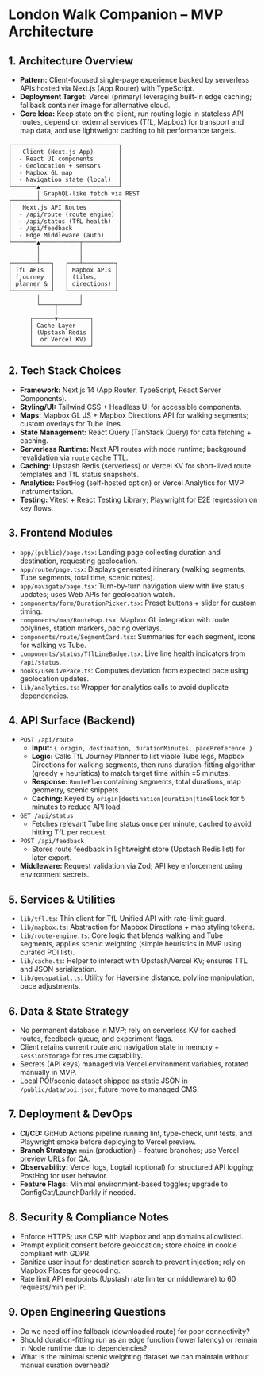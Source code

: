 # London Walk Companion – MVP Architecture

## 1. Architecture Overview
- **Pattern:** Client-focused single-page experience backed by serverless APIs hosted via Next.js (App Router) with TypeScript.
- **Deployment Target:** Vercel (primary) leveraging built-in edge caching; fallback container image for alternative cloud.
- **Core Idea:** Keep state on the client, run routing logic in stateless API routes, depend on external services (TfL, Mapbox) for transport and map data, and use lightweight caching to hit performance targets.

```
┌──────────────────────────────┐
│   Client (Next.js App)       │
│  - React UI components       │
│  - Geolocation + sensors     │
│  - Mapbox GL map             │
│  - Navigation state (local)  │
└───────▲──────────────────────┘
        │ GraphQL-like fetch via REST
┌───────┴──────────────────────┐
│   Next.js API Routes         │
│  - /api/route (route engine) │
│  - /api/status (TfL health)  │
│  - /api/feedback             │
│  - Edge Middleware (auth)    │
└───────▲───────────┬──────────┘
        │           │
        │           │
┌───────┴───┐   ┌───┴─────────┐
│ TfL APIs  │   │ Mapbox APIs │
│ (journey  │   │ (tiles,     │
│ planner & │   │ directions) │
└───────────┘   └─────────────┘
        │           │
        └────┬──────┘
             │
      ┌──────▼─────────┐
      │ Cache Layer    │
      │ (Upstash Redis │
      │  or Vercel KV) │
      └────────────────┘
```

## 2. Tech Stack Choices
- **Framework:** Next.js 14 (App Router, TypeScript, React Server Components).
- **Styling/UI:** Tailwind CSS + Headless UI for accessible components.
- **Maps:** Mapbox GL JS + Mapbox Directions API for walking segments; custom overlays for Tube lines.
- **State Management:** React Query (TanStack Query) for data fetching + caching.
- **Serverless Runtime:** Next API routes with node runtime; background revalidation via `route` cache TTL.
- **Caching:** Upstash Redis (serverless) or Vercel KV for short-lived route templates and TfL status snapshots.
- **Analytics:** PostHog (self-hosted option) or Vercel Analytics for MVP instrumentation.
- **Testing:** Vitest + React Testing Library; Playwright for E2E regression on key flows.

## 3. Frontend Modules
- `app/(public)/page.tsx`: Landing page collecting duration and destination, requesting geolocation.
- `app/route/page.tsx`: Displays generated itinerary (walking segments, Tube segments, total time, scenic notes).
- `app/navigate/page.tsx`: Turn-by-turn navigation view with live status updates; uses Web APIs for geolocation watch.
- `components/form/DurationPicker.tsx`: Preset buttons + slider for custom timing.
- `components/map/RouteMap.tsx`: Mapbox GL integration with route polylines, station markers, pacing overlays.
- `components/route/SegmentCard.tsx`: Summaries for each segment, icons for walking vs Tube.
- `components/status/TflLineBadge.tsx`: Live line health indicators from `/api/status`.
- `hooks/useLivePace.ts`: Computes deviation from expected pace using geolocation updates.
- `lib/analytics.ts`: Wrapper for analytics calls to avoid duplicate dependencies.

## 4. API Surface (Backend)
- `POST /api/route`
  - **Input:** `{ origin, destination, durationMinutes, pacePreference }`
  - **Logic:** Calls TfL Journey Planner to list viable Tube legs, Mapbox Directions for walking segments, then runs duration-fitting algorithm (greedy + heuristics) to match target time within ±5 minutes.
  - **Response:** `RoutePlan` containing segments, total durations, map geometry, scenic snippets.
  - **Caching:** Keyed by `origin|destination|duration|timeBlock` for 5 minutes to reduce API load.
- `GET /api/status`
  - Fetches relevant Tube line status once per minute, cached to avoid hitting TfL per request.
- `POST /api/feedback`
  - Stores route feedback in lightweight store (Upstash Redis list) for later export.
- **Middleware:** Request validation via Zod; API key enforcement using environment secrets.

## 5. Services & Utilities
- `lib/tfl.ts`: Thin client for TfL Unified API with rate-limit guard.
- `lib/mapbox.ts`: Abstraction for Mapbox Directions + map styling tokens.
- `lib/route-engine.ts`: Core logic that blends walking and Tube segments, applies scenic weighting (simple heuristics in MVP using curated POI list).
- `lib/cache.ts`: Helper to interact with Upstash/Vercel KV; ensures TTL and JSON serialization.
- `lib/geospatial.ts`: Utility for Haversine distance, polyline manipulation, pace adjustments.

## 6. Data & State Strategy
- No permanent database in MVP; rely on serverless KV for cached routes, feedback queue, and experiment flags.
- Client retains current route and navigation state in memory + `sessionStorage` for resume capability.
- Secrets (API keys) managed via Vercel environment variables, rotated manually in MVP.
- Local POI/scenic dataset shipped as static JSON in `/public/data/poi.json`; future move to managed CMS.

## 7. Deployment & DevOps
- **CI/CD:** GitHub Actions pipeline running lint, type-check, unit tests, and Playwright smoke before deploying to Vercel preview.
- **Branch Strategy:** `main` (production) + feature branches; use Vercel preview URLs for QA.
- **Observability:** Vercel logs, Logtail (optional) for structured API logging; PostHog for user behavior.
- **Feature Flags:** Minimal environment-based toggles; upgrade to ConfigCat/LaunchDarkly if needed.

## 8. Security & Compliance Notes
- Enforce HTTPS; use CSP with Mapbox and app domains allowlisted.
- Prompt explicit consent before geolocation; store choice in cookie compliant with GDPR.
- Sanitize user input for destination search to prevent injection; rely on Mapbox Places for geocoding.
- Rate limit API endpoints (Upstash rate limiter or middleware) to 60 requests/min per IP.

## 9. Open Engineering Questions
- Do we need offline fallback (downloaded route) for poor connectivity?
- Should duration-fitting run as an edge function (lower latency) or remain in Node runtime due to dependencies?
- What is the minimal scenic weighting dataset we can maintain without manual curation overhead?

